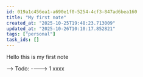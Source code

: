```yaml
---
id: 019a1c456ea1-a690e1f0-5254-4cf3-847ad6bea160
title: "My first note"
created_at: "2025-10-25T19:48:23.713009"
updated_at: "2025-10-26T10:10:17.852821"
tags: ["personal"]
task_ids: []
---
```

Hello this is my first note

--> Todo: 
----> 1 xxxx 